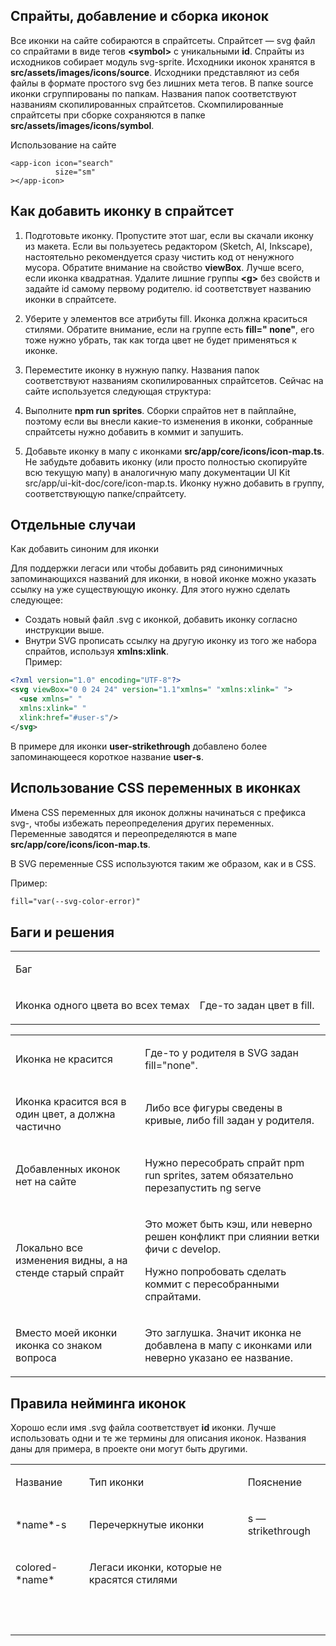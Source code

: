 <h2>Спрайты, добавление и сборка иконок</h2>
<p>Все иконки на сайте собираются в спрайтсеты. Спрайтсет — svg файл со спрайтами в виде тегов <strong>&lt;symbol&gt;</strong> с уникальными <strong>id</strong>. Спрайты из исходников собирает модуль svg-sprite. Исходники иконок хранятся в <strong>src/assets/images/icons/source</strong>. Исходники представляют из себя файлы в формате простого svg без лишних мета тегов. В папке source иконки сгруппированы по папкам. Названия папок соответствуют названиям скопилированных спрайтсетов. Скомпилированные спрайтсеты при сборке сохраняются в папке <strong>src/assets/images/icons/symbol</strong>.</p>
<p>Использование на сайте</p>

```angular2html
<app-icon icon="search"
          size="sm"
></app-icon>
```

<h2>Как добавить иконку в спрайтсет</h2>
<ol>
  <li>
    <p>Подготовьте иконку. Пропустите этот шаг, если вы скачали иконку из макета. Если вы пользуетесь редактором (Sketch, AI, Inkscape), настоятельно рекомендуется сразу чистить код от ненужного мусора. Обратите внимание на свойство <strong>viewBox</strong>. Лучше всего, если иконка квадратная. Удалите лишние группы <strong>&lt;g&gt;</strong> без свойств и задайте id самому первому родителю. id соответствует названию иконки в спрайтсете.</p>
  </li>
  <li>
    <p>Уберите у элементов все атрибуты fill. Иконка должна краситься стилями. Обратите внимание, если на группе есть <strong>fill=" none"</strong>, его тоже нужно убрать, так как тогда цвет не будет применяться к иконке.</p>
  </li>
  <li>
    <p>Переместите иконку в нужную папку. Названия папок соответствуют названиям скопилированных спрайтсетов. Сейчас на сайте используется следующая структура:</p>
  </li>
  <li>
    <p>Выполните <strong>npm run sprites</strong>. Сборки спрайтов нет в пайплайне, поэтому если вы внесли какие-то изменения в иконки, собранные спрайтсеты нужно добавить в коммит и запушить.</p>
  </li>
  <li>
    <p>Добавьте иконку в мапу с иконками <b>src/app/core/icons/icon-map.ts</b>. Не забудьте добавить иконку (или просто полностью скопируйте всю текущую мапу) в аналогичную мапу документации UI Kit src/app/ui-kit-doc/core/icon-map.ts. Иконку нужно добавить в группу, соответствующую папке/спрайтсету.</p>
  </li>
</ol>
<h2>Отдельные случаи</h2>
<p>Как добавить синоним для иконки</p>
<p>Для поддержки легаси или чтобы добавить ряд синонимичных запоминающихся названий для иконки, в новой иконке можно указать ссылку на уже существующую иконку. Для этого нужно сделать следующее:</p>

- Создать новый файл .svg с иконкой, добавить иконку согласно инструкции выше.
- Внутри SVG прописать ссылку на другую иконку из того же набора спрайтов, используя <strong>xmlns:xlink</strong>. <br>Пример:

```svg
<?xml version="1.0" encoding="UTF-8"?>
<svg viewBox="0 0 24 24" version="1.1"xmlns=" "xmlns:xlink=" ">
  <use xmlns=" " 
  xmlns:xlink=" " 
  xlink:href="#user-s"/> 
</svg>
```
    
В примере для иконки <strong>user-strikethrough</strong> добавлено более запоминающееся короткое название <strong>user-s</strong>.

<h2>Использование CSS переменных в иконках</h2>
<p>Имена CSS переменных для иконок должны начинаться с префикса svg-, чтобы избежать переопределения других переменных. Переменные заводятся и переопределяются в мапе <strong>src/app/core/icons/icon-map.ts</strong>.</p>
<p>В SVG переменные CSS используются таким же образом, как и в CSS.</p>
<p>Пример:</p>

```html
fill="var(--svg-color-error)"
```

<h2>Баги и решения</h2>
<table>
  <tbody>
    <tr>
      <td rowspan="1" colspan="1">
        <p>Баг</p>
      </td>
      <td rowspan="1" colspan="1">
        <p>&nbsp;</p>
      </td>
    </tr>
    <tr>
      <td rowspan="1" colspan="1">
        <p>Иконка одного цвета во всех темах</p>
      </td>
      <td rowspan="1" colspan="1">
        <p>Где-то задан цвет в fill.</p>
      </td>
    </tr>
  </tbody>
</table>
<table>
  <tbody>
    <tr>
      <td rowspan="1" colspan="1">
        <p>Иконка не красится</p>
      </td>
      <td rowspan="1" colspan="1">
        <p>Где-то у родителя в SVG задан fill="none".</p>
      </td>
    </tr>
    <tr>
      <td rowspan="1" colspan="1">
        <p>Иконка красится вся в один цвет, а должна частично</p>
      </td>
      <td rowspan="1" colspan="1">
        <p>Либо все фигуры сведены в кривые, либо fill задан у родителя.</p>
      </td>
    </tr>
    <tr>
      <td rowspan="1" colspan="1">
        <p>Добавленных иконок нет на сайте</p>
      </td>
      <td rowspan="1" colspan="1">
        <p>Нужно пересобрать спрайт npm run sprites, затем обязательно перезапустить ng serve</p>
      </td>
    </tr>
    <tr>
      <td rowspan="1" colspan="1">
        <p>Локально все изменения видны, а на стенде старый спрайт</p>
      </td>
      <td rowspan="1" colspan="1">
        <p>Это может быть кэш, или неверно решен конфликт при слиянии ветки фичи с develop.</p>
        <p>Нужно попробовать сделать коммит с пересобранными спрайтами.</p>
      </td>
    </tr>
    <tr>
      <td rowspan="1" colspan="1">
        <p>Вместо моей иконки иконка со знаком вопроса</p>
      </td>
      <td rowspan="1" colspan="1">
        <p>Это заглушка. Значит иконка не добавлена в мапу с иконками или неверно указано ее название.</p>
      </td>
    </tr>
  </tbody>
</table>
<h2>Правила нейминга иконок</h2>
<p>Хорошо если имя .svg файла соответствует <strong>id</strong> иконки. Лучше использовать одни и те же термины для описания иконок. Названия даны для примера, в проекте они могут быть другими.</p>
<table>
  <tbody>
    <tr>
      <td rowspan="1" colspan="1">
        <p>Название</p>
      </td>
      <td rowspan="1" colspan="1">
        <p>Тип иконки</p>
      </td>
      <td rowspan="1" colspan="1">
        <p>Пояснение</p>
      </td>
    </tr>
    <tr>
      <td rowspan="1" colspan="1">
        <p>*name*-s</p>
      </td>
      <td rowspan="1" colspan="1">
        <p>Перечеркнутые иконки</p>
      </td>
      <td rowspan="1" colspan="1">
        <p>s — strikethrough</p>
      </td>
    </tr>
    <tr>
      <td rowspan="1" colspan="1">
        <p>colored-*name*</p>
      </td>
      <td rowspan="1" colspan="1">
        <p>Легаси иконки, которые не красятся стилями</p>
      </td>
      <td rowspan="1" colspan="1">
        <p>&nbsp;</p>
      </td>
    </tr>
    <tr>
      <td rowspan="1" colspan="1">
        <p>&nbsp;</p>
      </td>
      <td rowspan="1" colspan="1">
        <p>&nbsp;</p>
      </td>
      <td rowspan="1" colspan="1">
        <p>&nbsp;</p>
      </td>
    </tr>
  </tbody>
</table>